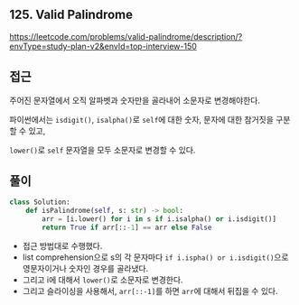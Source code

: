 ## 125. Valid Palindrome

https://leetcode.com/problems/valid-palindrome/description/?envType=study-plan-v2&envId=top-interview-150

## 접근

주어진 문자열에서 오직 알파벳과 숫자만을 골라내어 소문자로 변경해야한다.

파이썬에서는 `isdigit()`, `isalpha()`로 `self`에 대한 숫자, 문자에 대한 참거짓을 구분할 수 있고,

`lower()`로 `self` 문자열을 모두 소문자로 변경할 수 있다.

## 풀이

``````python
class Solution:
    def isPalindrome(self, s: str) -> bool:
        arr = [i.lower() for i in s if i.isalpha() or i.isdigit()]
        return True if arr[::-1] == arr else False

``````

- 접근 방법대로 수행했다.
- list comprehension으로 s의 각 문자마다 `if i.ispha() or i.isdigit()`으로 영문자이거나 숫자인 경우를 골라냈다.
- 그리고 i에 대해서 `lower()`로 소문자로 변경한다.
- 그리고 슬라이싱을 사용해서, `arr[::-1]`를 하면 `arr`에 대해서 뒤집을 수 있다.



